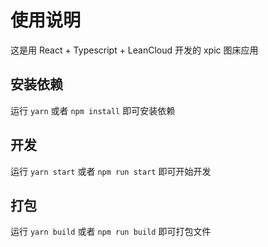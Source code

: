 # 使用说明

这是用 React + Typescript + LeanCloud 开发的 xpic 图床应用

## 安装依赖

运行 `yarn` 或者 `npm install` 即可安装依赖

## 开发

运行 `yarn start` 或者 `npm run start` 即可开始开发

## 打包

运行 `yarn build` 或者 `npm run build` 即可打包文件
